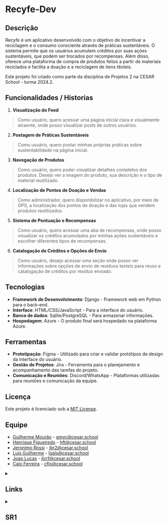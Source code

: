 # Recyfe-Dev

## Descrição

Recyfe é um aplicativo desenvolvido com o objetivo de incentivar a reciclagem e o consumo consciente através de práticas sustentáveis. O sistema permite que os usuários acumulem créditos por suas ações sustentáveis, que podem ser trocados por recompensas. Além disso, oferece uma plataforma de compra de produtos feitos a partir de materiais reciclados e facilita a doação e a reciclagem de itens têxteis.

Este projeto foi criado como parte da disciplina de Projetos 2 na CESAR School - turma 2024.2.
 
## Funcionalidades / Historias

1. **Visualização do Feed**

>Como usuário, quero acessar uma página inicial clara e visualmente atraente, onde posso visualizar posts de outros usuários.

2. **Postagem de Práticas Sustentáveis**

>Como usuário, quero postar minhas próprias práticas sobre sustentabilidade na página inicial.

3. **Navegação de Produtos**

>Como usuário, quero poder visualizar detalhes completos dos produtos. Desejo ver a imagem do produto, sua descrição e o tipo de material reutilizado.

4. **Localização de Pontos de Doação e Vendas**

>Como administrador, quero disponibilizar no aplicativo, por meio de GPS, a localização dos pontos de doação e das lojas que vendem produtos reutilizados.

5. **Sistema de Pontuação e Recompensas**

>Como usuário, quero acessar uma aba de recompensas, onde posso visualizar os créditos acumulados por minhas ações sustentáveis e escolher diferentes tipos de recompensas.

6. **Catalogação de Créditos e Opções de Envio**

>Como usuário, desejo acessar uma seção onde posso ver informações sobre opções de envio de residuos texteis para reuso e catalogação de créditos por resíduo enviado.

## Tecnologias

- **Framework de Desenvolvimento**: Django - Framework web em Python para o back-end.
- **Interface**: HTML/CSS/JavaScript - Para a interface do usuário.
- **Banco de dados**: Sqlite/PostgreSQL - Para armazenar informações.
- **Hospedagem**: Azure - O produto final será hospedado na plataforma Azure.

## Ferramentas

- **Prototipação**: Figma - Utilizado para criar e validar protótipos de design da interface do usuário.
- **Gestão de Projetos**: Jira - Ferramenta para o planejamento e acompanhamento das tarefas do projeto.
- **Comunicação e Reuniões**: Discord/WhatsApp - Plataformas utilizadas para reuniões e comunicação da equipe.

## Licença

Este projeto é licenciado sob a [MIT License](https://opensource.org/licenses/MIT).

## Equipe

- [Guilherme Mourão](https://github.com/guilhermemouraovc) - gmvc@cesar.school
- [Henrique Figueiredo](https://github.com/fthenri) - hft@cesar.school
- [Jeronimo Rossi](https://github.com/Jeraross) - jbr2@cesar.school
- [Luis Guilherme](https://github.com/luisgxlauria) - lgals@cesar.school
- [Joao Lucas](https://github.com/JRobalinho) - jlvrf@cesar.school
- [Caio Ferreira](https://github.com/CaioLira18) - cflo@cesar.school



<details>
<summary><h2>Links</h2></summary>

- [Site - Azure]()

- [Jira - Backlog](https://cesar-team-pkcqpghh.atlassian.net/jira/software/projects/SCRUM/boards/1/backlog)

- [Figma - Prototipo Lo-fi](https://www.figma.com/design/41Ibz8AEwuqGG0PivkYSAL/Prot%C3%B3tipo-baixa-fidelidade?node-id=0-1&node-type=canvas)

</details>


<details>
<summary><h2>SR1</h2></summary>

- [Screencast do Protótipo Lo-fi](https://www.youtube.com/watch?v=FWHbXnmOCmE)

- [Screencast do Site]()

- [Site - Azure]()

- [Link do jira da equipe](https://cesar-team-pkcqpghh.atlassian.net/jira/software/projects/SCRUM/boards/1/backlog)

- [Analise_de_Viabilidade_Programacao_em_Par_Projeto_Django.pdf](https://github.com/user-attachments/files/17388785/Analise_de_Viabilidade_Programacao_em_Par_Projeto_Django.pdf)

- **Print Product Backlog**

![Captura de tela 2024-10-16 001422](https://github.com/user-attachments/assets/85b3fbb5-fec5-48c2-86d3-9d452925157d)

- **Print Issues/Bug Tracker**

![Captura de tela 2024-10-16 001519](https://github.com/user-attachments/assets/1bce1d27-25c7-48f8-ab5f-7672a40192b8)

- **Print Diagrama de Atividades do Projeto**

![image](https://github.com/user-attachments/assets/b5ff5f6b-c16d-4836-bc7e-2cefa89e0790)

- **6 Historias de Usuário Bem Definidas / 2 Historias Implementadas**

1. **Visualização do Feed** - **Implementada**

História: Como usuário, quero acessar uma página inicial clara e visualmente atraente, onde posso visualizar posts de outros usuários.

Cenários de Validação:

Cenário 1: Acesso e uso da página inicial com sucesso

Dado que eu tenha um perfil de usuário registrado,
Quando eu fizer login no sistema,
E acessar a página inicial,
Então eu devo ser capaz de ver uma interface clara e atraente,
E eu devo poder postar minhas próprias práticas,
E visualizar dicas sobre reutilização de resíduos têxteis.

Cenário 2: Tentativa de login sem credenciais corretas

Dado que eu não tenha inserido minhas credenciais corretamente,
Quando eu tentar fazer login no sistema,
Então uma mensagem de erro "Credenciais inválidas" deve aparecer,
E o acesso ao sistema deve ser negado.

Cenário 3: Acesso ao Feed com sucesso

Dado que eu tenha um perfil de usuário registrado,
Quando eu fizer login no sistema,
E acessar o Feed,
Então eu devo ser capaz de visualizar posts de outros usuários,
E receber informações sobre sustentabilidade dos administradores.

Cenário 4: Falha ao acessar o Feed

Dado que eu tenha um perfil de usuário registrado,
Quando eu fizer login no sistema,
E houver uma falha no carregamento do Feed,
Então uma mensagem de erro "Erro ao carregar o Feed, tente novamente mais tarde" deve aparecer.

Cenário 5: Tentativa de postar sem estar logado

Dado que eu não esteja logado no sistema,
Quando eu tentar postar uma prática sustentável,
Então uma mensagem "Você precisa estar logado para postar" deve aparecer.

2. **Postagem de Práticas Sustentáveis** - **Implementada**

História: Como usuário, quero postar minhas próprias práticas sobre sustentabilidade na página inicial.

Cenários de Validação:

Cenário 1: Postagem de prática sustentável com sucesso

Dado que eu tenha um perfil de usuário registrado,
Quando eu fizer login no sistema,
E tentar postar uma prática sustentável,
Então o post deve ser criado com sucesso e aparecer no Feed.

Cenário 2: Tentativa de postar sem estar logado

Dado que eu não esteja logado no sistema,
Quando eu tentar postar uma prática sustentável,
Então uma mensagem "Você precisa estar logado para postar" deve aparecer.

3. **Navegação de Produtos**

História: Como usuário, quero poder visualizar detalhes completos dos produtos. Desejo ver a imagem do produto, sua descrição e o tipo de material reutilizado.

Cenários de Validação:

Cenário 1: Visualização dos detalhes do produto com sucesso

Dado que eu tenha um perfil de usuário registrado,
Quando eu fizer login no sistema,
E acessar a página de um produto,
Então eu devo ser capaz de ver uma imagem clara do produto,
E eu devo poder visualizar a descrição completa,
E o tipo de material reutilizado no produto.

Cenário 2: Tentativa de login sem credenciais corretas

Dado que eu não tenha inserido minhas credenciais corretamente,
Quando eu tentar fazer login no sistema,
Então uma mensagem de erro "Credenciais inválidas" deve aparecer,
E o acesso ao sistema deve ser negado.

Cenário 3: Falha ao carregar a página de detalhes do produto

Dado que eu tenha um perfil de usuário registrado,
Quando eu fizer login no sistema,
E houver uma falha ao carregar os detalhes do produto,
Então uma mensagem de erro "Erro ao carregar os detalhes do produto, tente novamente mais tarde" deve aparecer.

Cenário 4: Tentativa de visualizar detalhes sem estar logado

Dado que eu não esteja logado no sistema,
Quando eu tentar acessar a página de detalhes de um produto,
Então uma mensagem "Você precisa estar logado para visualizar os detalhes do produto" deve aparecer.

4. **Localização de Pontos de Doação e Vendas**

História: Como administrador, quero disponibilizar no aplicativo, por meio de GPS, a localização dos pontos de doação e das lojas que vendem produtos reutilizados.

Cenários de Validação:

Cenário 1: Cadastramento de novos pontos de doação ou lojas com sucesso

Dado que eu tenha um perfil de administrador,
Quando eu fizer login no sistema,
E acessar a função de cadastramento de novos pontos de doação ou lojas,
E inserir as informações requeridas,
Então o novo ponto de doação ou loja deve ser cadastrado com sucesso,
E as informações devem aparecer no mapa disponível para os usuários.

Cenário 2: Tentativa de cadastrar novos pontos de doação sem permissão

Dado que eu tenha um perfil de usuário sem permissões de administrador,
Quando eu tentar acessar a função de cadastramento de novos pontos de doação ou lojas,
Então uma mensagem de "Permissão negada" deve aparecer,
E o sistema deve impedir o cadastramento.

Cenário 3: Visualização de locais no mapa com sucesso

Dado que eu tenha um perfil de usuário registrado,
Quando eu fizer login no sistema,
E acessar a função de mapa,
Então eu devo ser capaz de visualizar as localizações dos pontos de doação e lojas próximos a mim,
Baseado na minha localização GPS.

Cenário 4: Visualização de informações detalhadas sobre um local

Dado que eu esteja visualizando o mapa,
Quando eu selecionar um ponto de doação ou loja,
Então as informações detalhadas (como horário de funcionamento e serviços oferecidos) devem ser exibidas para mim.

Cenário 5: Falha ao visualizar o mapa por problemas de GPS

Dado que eu tenha um perfil de usuário registrado,
Quando eu fizer login no sistema,
E acessar a função de mapa,
E houver problemas com o GPS ou sinal de localização,
Então uma mensagem "Falha ao carregar a localização, verifique suas configurações de GPS" deve aparecer.

Cenário 6: Tentativa de visualizar mapa sem permissão

Dado que eu não esteja logado no sistema,
Quando eu tentar acessar a função de mapa,
Então uma mensagem "Você precisa estar logado para visualizar o mapa de pontos de doação e lojas" deve aparecer.

5. **Sistema de Pontuação e Recompensas**

História: Como usuário, quero acessar uma aba de recompensas, onde posso visualizar os créditos acumulados por minhas ações sustentáveis e escolher diferentes tipos de recompensas.

Cenários de Validação:

Cenário 1: Visualização de créditos acumulados com sucesso

Dado que eu tenha um perfil de usuário registrado,
Quando eu fizer login no sistema,
E acessar a aba de recompensas,
Então eu devo ser capaz de visualizar meu saldo de créditos acumulados,
E ver as opções de recompensas disponíveis na plataforma.

Cenário 2: Tentativa de visualizar recompensas sem estar logado

Dado que eu não esteja logado no sistema,
Quando eu tentar acessar a aba de recompensas,
Então uma mensagem "Você precisa estar logado para acessar suas recompensas" deve aparecer.

Cenário 3: Troca de créditos por recompensas com sucesso

Dado que eu tenha créditos suficientes,
Quando eu acessar a aba de recompensas,
E escolher uma recompensa,
Então eu devo ser capaz de trocar meus créditos pela recompensa escolhida,
E uma confirmação da troca deve aparecer.

Cenário 4: Notificação de novas recompensas

Dado que eu tenha acumulado créditos suficientes para desbloquear novas recompensas,
Quando eu acessar a aba de recompensas,
Então eu devo ser notificado de que novas recompensas estão disponíveis para troca.

Cenário 5: Tentativa de trocar créditos insuficientes

Dado que eu tenha um perfil de usuário registrado,
Quando eu acessar a aba de recompensas,
E tentar trocar créditos por uma recompensa sem ter créditos suficientes,
Então uma mensagem "Créditos insuficientes para esta recompensa" deve aparecer.

6. **Catalogação de Créditos e Opções de Envio**

História: Como usuário, desejo acessar uma seção onde posso ver informações sobre opções de envio de residuos texteis para reuso e catalogação de créditos por resíduo enviado.

Cenários de Validação:

Cenário 1: Acesso à seção de reciclagem com sucesso

Dado que eu tenha um perfil de usuário registrado,
Quando eu fizer login no sistema,
E acessar a seção de doação ou reciclagem,
Então eu devo ser capaz de visualizar as opções de envio ou entrega para reuso de itens têxteis.

Cenário 2: Tentativa de acessar a seção de reciclagem sem estar logado

Dado que eu não esteja logado no sistema,
Quando eu tentar acessar a seção de doação ou reciclagem,
Então uma mensagem "Você precisa estar logado para acessar essa seção" deve aparecer,
E o sistema deve bloquear o acesso.

Cenário 3: Acompanhamento de créditos recebidos com sucesso

Dado que eu tenha enviado itens para reciclagem,
Quando eu acessar meu perfil ou a seção de reciclagem,
Então eu devo poder visualizar o histórico de itens enviados,
E ver os créditos recebidos por cada item reciclado.

Cenário 4: Notificação de créditos insuficientes para acompanhamento

Dado que eu tenha enviado itens para reciclagem,
Quando eu acessar meu saldo de créditos,
E não houver crédito suficiente catalogado,
Então uma mensagem "Nenhum crédito disponível para os itens reciclados" deve aparecer.
</details>
